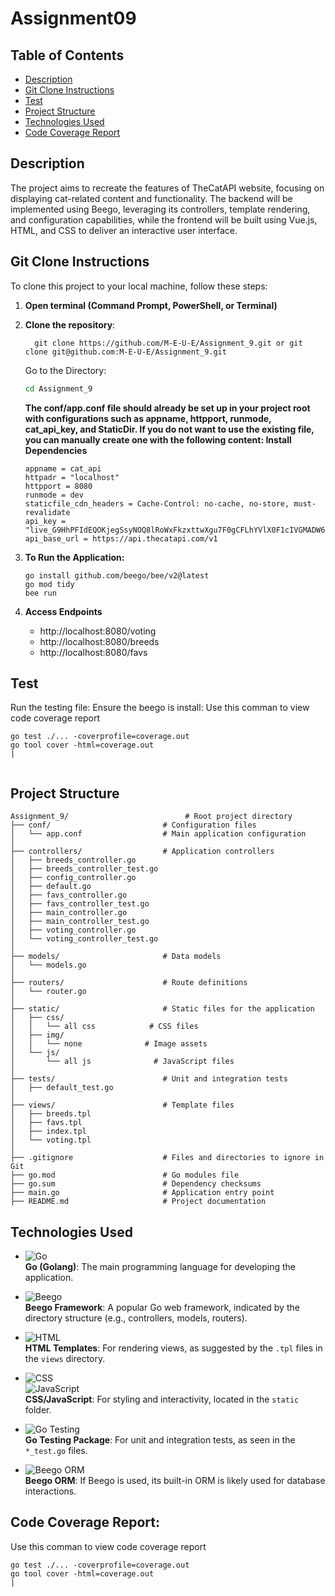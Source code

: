 # Assignment09


## Table of Contents
- [Description](#description)
- [Git Clone Instructions](#git-clone-instructions)
- [Test](#test)
- [Project Structure](#project-structure)
- [Technologies Used](#technologies-used)
- [Code Coverage Report](#code_coverage_report)



## Description

The project aims to recreate the features of TheCatAPI website, focusing on displaying cat-related content and functionality. The backend will be implemented using Beego, leveraging its controllers, template rendering, and configuration capabilities, while the frontend will be built using Vue.js, HTML, and CSS to deliver an interactive user interface.
## Git Clone Instructions

To clone this project to your local machine, follow these steps:

1. **Open terminal (Command Prompt, PowerShell, or Terminal)**

2. **Clone the repository**:
   
         git clone https://github.com/M-E-U-E/Assignment_9.git or git clone git@github.com:M-E-U-E/Assignment_9.git
   
    Go to the Directory:
    ```bash
    cd Assignment_9
    ```

    **The conf/app.conf file should already be set up in your project root with configurations such as appname, httpport, runmode, cat_api_key, and StaticDir. If you do not want to use the existing file, you can manually create one with the following content:
    Install Dependencies**
    ```
    appname = cat_api
    httpadr = "localhost"
    httpport = 8080
    runmode = dev
    staticfile_cdn_headers = Cache-Control: no-cache, no-store, must-revalidate
    api_key = "live_G9HhPFIdEQOKjegSsyNOQ8lRoWxFkzxttwXgu7F0gCFLhYVlX0F1cIVGMADW6rtg"
    api_base_url = https://api.thecatapi.com/v1
    ```
3. **To Run the Application:**
    ```
    go install github.com/beego/bee/v2@latest
    go mod tidy
    bee run
    ```
4. **Access Endpoints**
    - http://localhost:8080/voting
    - http://localhost:8080/breeds
    - http://localhost:8080/favs



## Test
  Run the testing file:
  Ensure the beego is install:
   Use this comman to view code coverage  report
   ```
   go test ./... -coverprofile=coverage.out
   go tool cover -html=coverage.out                                      |
     
   ```
 
    

## Project Structure
```
Assignment_9/                          # Root project directory
├── conf/                         # Configuration files
│   └── app.conf                  # Main application configuration
│
├── controllers/                  # Application controllers
│   ├── breeds_controller.go
│   ├── breeds_controller_test.go
│   ├── config_controller.go
│   ├── default.go
│   ├── favs_controller.go
│   ├── favs_controller_test.go
│   ├── main_controller.go
│   ├── main_controller_test.go
│   ├── voting_controller.go
│   └── voting_controller_test.go
│
├── models/                       # Data models
│   └── models.go
│
├── routers/                      # Route definitions
│   └── router.go
│
├── static/                       # Static files for the application
│   ├── css/
│   │   └── all css            # CSS files
│   ├── img/
│   │   └── none              # Image assets
│   └── js/
│       └── all js              # JavaScript files
│
├── tests/                        # Unit and integration tests
│   ├── default_test.go
│
├── views/                        # Template files
│   ├── breeds.tpl
│   ├── favs.tpl
│   ├── index.tpl
│   └── voting.tpl
│
├── .gitignore                    # Files and directories to ignore in Git
├── go.mod                        # Go modules file
├── go.sum                        # Dependency checksums
├── main.go                       # Application entry point
├── README.md                     # Project documentation

```
## Technologies Used

- ![Go](https://img.shields.io/badge/Go-%2300ADD8.svg?style=for-the-badge&logo=go&logoColor=white)  
  **Go (Golang)**: The main programming language for developing the application.

- ![Beego](https://img.shields.io/badge/Beego-%23F15A24.svg?style=for-the-badge&logo=beego&logoColor=white)  
  **Beego Framework**: A popular Go web framework, indicated by the directory structure (e.g., controllers, models, routers).

- ![HTML](https://img.shields.io/badge/HTML5-%23E34F26.svg?style=for-the-badge&logo=html5&logoColor=white)  
  **HTML Templates**: For rendering views, as suggested by the `.tpl` files in the `views` directory.

- ![CSS](https://img.shields.io/badge/CSS3-%231572B6.svg?style=for-the-badge&logo=css3&logoColor=white)  
  ![JavaScript](https://img.shields.io/badge/JavaScript-%23F7DF1E.svg?style=for-the-badge&logo=javascript&logoColor=black)  
  **CSS/JavaScript**: For styling and interactivity, located in the `static` folder.

- ![Go Testing](https://img.shields.io/badge/Go%20Testing-%2300ADD8.svg?style=for-the-badge&logo=go&logoColor=white)  
  **Go Testing Package**: For unit and integration tests, as seen in the `*_test.go` files.

- ![Beego ORM](https://img.shields.io/badge/Beego%20ORM-%23F15A24.svg?style=for-the-badge&logo=beego&logoColor=white)  
  **Beego ORM**: If Beego is used, its built-in ORM is likely used for database interactions.


  

## Code Coverage Report:
Use this comman to view code coverage  report
```
go test ./... -coverprofile=coverage.out
go tool cover -html=coverage.out                                      |
  
```
  

